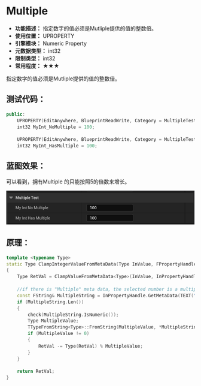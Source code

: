 ﻿# Multiple

- **功能描述：** 指定数字的值必须是Mutliple提供的值的整数倍。
- **使用位置：** UPROPERTY
- **引擎模块：** Numeric Property
- **元数据类型：** int32
- **限制类型：** int32
- **常用程度：** ★★★

指定数字的值必须是Mutliple提供的值的整数倍。

## 测试代码：

```cpp
public:
	UPROPERTY(EditAnywhere, BlueprintReadWrite, Category = MultipleTest)
	int32 MyInt_NoMultiple = 100;

	UPROPERTY(EditAnywhere, BlueprintReadWrite, Category = MultipleTest, meta = (Multiple = 5))
	int32 MyInt_HasMultiple = 100;
```

## 蓝图效果：

可以看到，拥有Multiple 的只能按照5的倍数来增长。

![Multiple](Meta_Numeric_Multiple_Multiple.gif)

## 原理：

```cpp
template <typename Type>
static Type ClampIntegerValueFromMetaData(Type InValue, FPropertyHandleBase& InPropertyHandle, FPropertyNode& InPropertyNode)
{
	Type RetVal = ClampValueFromMetaData<Type>(InValue, InPropertyHandle);

	//if there is "Multiple" meta data, the selected number is a multiple
	const FString& MultipleString = InPropertyHandle.GetMetaData(TEXT("Multiple"));
	if (MultipleString.Len())
	{
		check(MultipleString.IsNumeric());
		Type MultipleValue;
		TTypeFromString<Type>::FromString(MultipleValue, *MultipleString);
		if (MultipleValue != 0)
		{
			RetVal -= Type(RetVal) % MultipleValue;
		}
	}

	return RetVal;
}
```